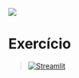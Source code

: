 [![](https://github.com/RodrigoMasterDS/Rodrigo-EBAC-DS/blob/main/newebac_logo_black_half.png?raw=true)](https://github.com/RodrigoMasterDS/Rodrigo-EBAC-DS/)

# Exercício

> [![Streamlit](https://img.shields.io/badge/Streamlit-FF4B4B?logo=Streamlit&logoColor=white)](https://rodrigoebac.streamlit.app//)
